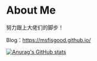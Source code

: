 # About Me

  努力跟上大佬们的脚步！
  

  Blog：https://msfisgood.github.io/
  



[![Anurag's GitHub stats](https://github-readme-stats.vercel.app/api?username=msfisgood)](https://github.com/anuraghazra/github-readme-stats)


<!--
**msfisgood/msfisgood** is a ✨ _special_ ✨ repository because its `README.md` (this file) appears on your GitHub profile.

Here are some ideas to get you started:

- 🔭 I’m currently working on ...
- 🌱 I’m currently learning ...
- 👯 I’m looking to collaborate on ...
- 🤔 I’m looking for help with ...
- 💬 Ask me about ...
- 📫 How to reach me: ...
- 😄 Pronouns: ...
- ⚡ Fun fact: ...
-->
